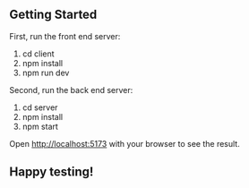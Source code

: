 ## Getting Started

First, run the front end server:

1. cd client
2. npm install
3. npm run dev

Second, run the back end server:

1. cd server
2. npm install
3. npm start

Open [http://localhost:5173](http://localhost:5173) with your browser to see the result.

## Happy testing!
